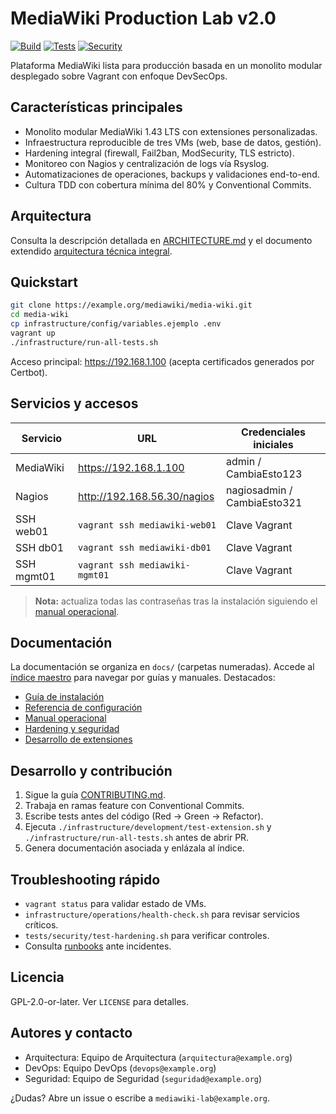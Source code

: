 # MediaWiki Production Lab v2.0

[![Build](https://img.shields.io/badge/build-passing-brightgreen.svg)](#)
[![Tests](https://img.shields.io/badge/tests-coverage%2080%25-blue.svg)](#)
[![Security](https://img.shields.io/badge/security-hardening%20activo-orange.svg)](#)

Plataforma MediaWiki lista para producción basada en un monolito modular desplegado sobre Vagrant con enfoque DevSecOps.

## Características principales

- Monolito modular MediaWiki 1.43 LTS con extensiones personalizadas.
- Infraestructura reproducible de tres VMs (web, base de datos, gestión).
- Hardening integral (firewall, Fail2ban, ModSecurity, TLS estricto).
- Monitoreo con Nagios y centralización de logs vía Rsyslog.
- Automatizaciones de operaciones, backups y validaciones end-to-end.
- Cultura TDD con cobertura mínima del 80% y Conventional Commits.

## Arquitectura

Consulta la descripción detallada en [ARCHITECTURE.md](ARCHITECTURE.md) y el documento extendido [arquitectura técnica integral](docs/03_arquitectura/arquitectura_general.md).

## Quickstart

```bash
git clone https://example.org/mediawiki/media-wiki.git
cd media-wiki
cp infrastructure/config/variables.ejemplo .env
vagrant up
./infrastructure/run-all-tests.sh
```

Acceso principal: https://192.168.1.100 (acepta certificados generados por Certbot).

## Servicios y accesos

| Servicio | URL | Credenciales iniciales |
| --- | --- | --- |
| MediaWiki | https://192.168.1.100 | admin / CambiaEsto123 |
| Nagios | http://192.168.56.30/nagios | nagiosadmin / CambiaEsto321 |
| SSH web01 | `vagrant ssh mediawiki-web01` | Clave Vagrant |
| SSH db01 | `vagrant ssh mediawiki-db01` | Clave Vagrant |
| SSH mgmt01 | `vagrant ssh mediawiki-mgmt01` | Clave Vagrant |

> **Nota:** actualiza todas las contraseñas tras la instalación siguiendo el [manual operacional](docs/05_operaciones/manual_operaciones_mediawiki.md).

## Documentación

La documentación se organiza en `docs/` (carpetas numeradas). Accede al [índice maestro](docs/INDEX.md) para navegar por guías y manuales. Destacados:

- [Guía de instalación](docs/07_devops/instalacion/guia_instalacion_mediawiki.md)
- [Referencia de configuración](docs/07_devops/configuracion/referencia_configuracion_mediawiki.md)
- [Manual operacional](docs/05_operaciones/manual_operaciones_mediawiki.md)
- [Hardening y seguridad](docs/07_devops/seguridad/hardening_y_seguridad.md)
- [Desarrollo de extensiones](docs/07_devops/desarrollo/desarrollo_de_extensiones.md)

## Desarrollo y contribución

1. Sigue la guía [CONTRIBUTING.md](CONTRIBUTING.md).
2. Trabaja en ramas feature con Conventional Commits.
3. Escribe tests antes del código (Red → Green → Refactor).
4. Ejecuta `./infrastructure/development/test-extension.sh` y `./infrastructure/run-all-tests.sh` antes de abrir PR.
5. Genera documentación asociada y enlázala al índice.

## Troubleshooting rápido

- `vagrant status` para validar estado de VMs.
- `infrastructure/operations/health-check.sh` para revisar servicios críticos.
- `tests/security/test-hardening.sh` para verificar controles.
- Consulta [runbooks](docs/05_operaciones/manual_operaciones_mediawiki.md#6-runbooks-de-incidentes) ante incidentes.

## Licencia

GPL-2.0-or-later. Ver `LICENSE` para detalles.

## Autores y contacto

- Arquitectura: Equipo de Arquitectura (`arquitectura@example.org`)
- DevOps: Equipo DevOps (`devops@example.org`)
- Seguridad: Equipo de Seguridad (`seguridad@example.org`)

¿Dudas? Abre un issue o escribe a `mediawiki-lab@example.org`.
